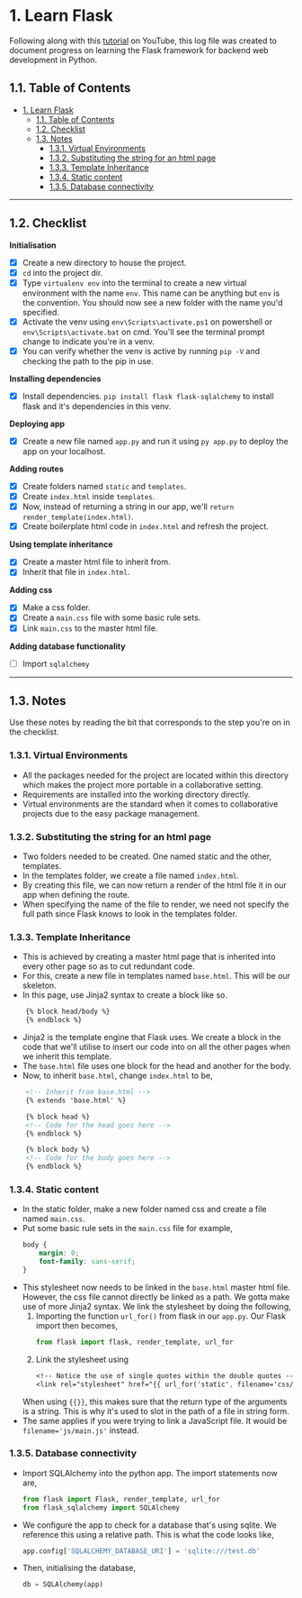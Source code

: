 # 1. Learn Flask
Following along with this [tutorial](https://www.youtube.com/watch?v=Z1RJmh_OqeA) on YouTube, this log file was created to document progress on learning the Flask framework for backend web development in Python. 

## 1.1. Table of Contents
- [1. Learn Flask](#1-learn-flask)
  - [1.1. Table of Contents](#11-table-of-contents)
  - [1.2. Checklist](#12-checklist)
  - [1.3. Notes](#13-notes)
    - [1.3.1. Virtual Environments](#131-virtual-environments)
    - [1.3.2. Substituting the string for an html page](#132-substituting-the-string-for-an-html-page)
    - [1.3.3. Template Inheritance](#133-template-inheritance)
    - [1.3.4. Static content](#134-static-content)
    - [1.3.5. Database connectivity](#135-database-connectivity)

---

## 1.2. Checklist
**Initialisation**
- [X] Create a new directory to house the project.
- [X] `cd` into the project dir.
- [X] Type `virtualenv env` into the terminal to create a new virtual environment with the name `env`. This name can be anything but `env` is the convention. You should now see a new folder with the name you'd specified.
- [X] Activate the venv using `env\Scripts\activate.ps1` on powershell or `env\Scripts\activate.bat` on cmd. You'll see the terminal prompt change to indicate you're in a venv.
- [X] You can verify whether the venv is active by running `pip -V` and checking the path to the pip in use.

**Installing dependencies**
- [X] Install dependencies. `pip install flask flask-sqlalchemy` to install flask and it's dependencies in this venv.

**Deploying app**
- [X] Create a new file named `app.py` and run it using `py app.py` to deploy the app on your localhost.

**Adding routes**
- [X] Create folders named `static` and `templates`.
- [X] Create `index.html` inside `templates`.
- [X] Now, instead of returning a string in our app, we'll `return render_template(index.html)`.
- [X] Create boilerplate html code in `index.html` and refresh the project.

**Using template inheritance**
- [X] Create a master html file to inherit from. 
- [X] Inherit that file in `index.html`.

**Adding css**
- [X] Make a css folder.
- [X] Create a `main.css` file with some basic rule sets.
- [X] Link `main.css` to the master html file.

**Adding database functionality**
- [ ] Import `sqlalchemy`

---

## 1.3. Notes
Use these notes by reading the bit that corresponds to the step you're on in the checklist.
### 1.3.1. Virtual Environments
- All the packages needed for the project are located within this directory which makes the project more portable in a collaborative setting.
- Requirements are installed into the working directory directly.
- Virtual environments are the standard when it comes to collaborative projects due to the easy package management. 

### 1.3.2. Substituting the string for an html page
- Two folders needed to be created. One named static and the other, templates. 
- In the templates folder, we create a file named `index.html`. 
- By creating this file, we can now return a render of the html file it in our app when defining the route.
- When specifying the name of the file to render, we need not specify the full path since Flask knows to look in the templates folder.

### 1.3.3. Template Inheritance
- This is achieved by creating a master html page that is inherited into every other page so as to cut redundant code.
- For this, create a new file in templates named `base.html`. This will be our skeleton. 
- In this page, use Jinja2 syntax to create a block like so.
```html
    {% block head/body %}
    {% endblock %}
```
- Jinja2 is the template engine that Flask uses. We create a block in the code that we'll utilise to insert our code into on all the other pages when we inherit this template. 
- The `base.html` file uses one block for the head and another for the body.
- Now, to inherit `base.html`, change `index.html` to be, 
```html
    <!-- Inherit from base.html -->
    {% extends 'base.html' %}

    {% block head %}
    <!-- Code for the head goes here -->
    {% endblock %}

    {% block body %}
    <!-- Code for the body goes here -->
    {% endblock %}
```

### 1.3.4. Static content
- In the static folder, make a new folder named css and create a file named `main.css`.
- Put some basic rule sets in the `main.css` file for example,
    ```css
    body {
        margin: 0;
        font-family: sans-serif;
    }
    ```
- This stylesheet now needs to be linked in the `base.html` master html file. However, the css file cannot directly be linked as a path. We gotta make use of more Jinja2 syntax. We link the stylesheet by doing the following,
  1. Importing the function `url_for()` from flask in our `app.py`. Our Flask import then becomes, 
        ```python 
        from flask import flask, render_template, url_for
        ```
  2. Link the stylesheet using
        ```css
        <!-- Notice the use of single quotes within the double quotes -->
        <link rel="stylesheet" href="{{ url_for('static', filename='css/main.css') }}">
        ```
    When using `{{}}`, this makes sure that the return type of the arguments is a string. This is why it's used to slot in the path of a file in string form. 
- The same applies if you were trying to link a JavaScript file. It would be `filename='js/main.js'` instead.

### 1.3.5. Database connectivity
- Import SQLAlchemy into the python app. The import statements now are,
    ```py
    from flask import Flask, render_template, url_for
    from flask_sqlalchemy import SQLAlchemy
    ```
- We configure the app to check for a database that's using sqlite. We reference this using a relative path. This is what the code looks like,
    ```py
    app.config['SQLALCHEMY_DATABASE_URI'] = 'sqlite:///test.db'
    ```
- Then, initialising the database,
    ```py
    db = SQLAlchemy(app)
    ```